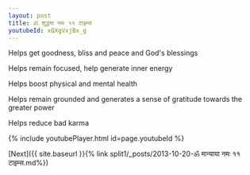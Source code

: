 ```yaml
---
layout: post
title: ॐ शुद्धया नमः ११ टाइम्स
youtubeId: xQXgVxjBx_g
---
```

 
 
Helps get goodness, bliss and peace and God's blessings
 
Helps remain focused, help generate inner energy 
 
Helps boost physical and mental health 
 
Helps remain grounded and generates a sense of gratitude towards the greater power 
 
Helps reduce bad karma
 
 
 
 


{% include youtubePlayer.html id=page.youtubeId %}
 
[Next]({{ site.baseurl }}{% link  split1/_posts/2013-10-20-ॐ मान्याया नमः ११ टाइम्स.md%})
 

